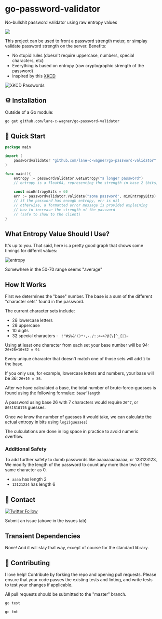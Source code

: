 # go-password-validator
No-bullshit password validator using raw entropy values

[![](https://godoc.org/github.com/lane-c-wagner/go-password-validator?status.svg)](https://godoc.org/github.com/lane-c-wagner/go-password-validator)

This project can be used to front a password strength meter, or simplay validate password strength on the server. Benefits:

* No stupid rules (doesn't require uppercase, numbers, special characters, etc)
* Everything is based on entropy (raw cryptographic strength of the password)
* Inspired by this [XKCD](https://xkcd.com/936/)

![XKCD Passwords](https://imgs.xkcd.com/comics/password_strength.png)

## ⚙️ Installation

Outside of a Go module:

```bash
go get github.com/lane-c-wagner/go-password-validator
```

## 🚀 Quick Start

```go
package main

import (
    passwordvalidator "github.com/lane-c-wagner/go-password-validator"
)

func main(){
    entropy := passwordvalidator.GetEntropy("a longer password")
    // entropy is a float64, representing the strength in base 2 (bits)
    
    const minEntropyBits = 60
    err := passwordvalidator.Validate("some password", minEntropyBits)
    // if the password has enough entropy, err is nil
    // otherwise, a formatted error message is provided explaining
    // how to increase the strength of the password
    // (safe to show to the client)
}
```

## What Entropy Value Should I Use?

It's up to you. That said, here is a pretty good graph that shows some timings for differnt values:

![entropy](https://external-preview.redd.it/rhdADIZYXJM2FxqNf6UOFqU5ar0VX3fayLFpKspN8uI.png?auto=webp&s=9c142ebb37ed4c39fb6268c1e4f6dc529dcb4282)

Somewhere in the 50-70 range seems "average"

## How It Works

First we determines the "base" number. The base is a sum of the different "character sets" found in the password.

The current character sets include:

* 26 lowercase letters
* 26 uppercase
* 10 digits
* 32 special characters - ` !"#$%&'()*+,-./:;<=>?@[\]^_{|}~`

Using at least one character from each set your base number will be 94: `26+26+10+32 = 94`

Every unique character that doesn't match one of those sets will add `1` to the base.

If you only use, for example, lowercase letters and numbers, your base will be 36: `26+10 = 36`.

After we have calculated a base, the total number of brute-force-guesses is found using the following formulae: `base^length`

A password using base 26 with 7 characters would require `26^7`, or `8031810176` guesses.

Once we know the number of guesses it would take, we can calculate the actual entropy in bits using `log2(guesses)`

The culculations are done in log space in practice to avoid numeric overflow.

### Additional Safety

To add further safety to dumb passwords like aaaaaaaaaaaaa, or 123123123, We modify the length of the password to count any more than two of the same character as 0.

* `aaaa` has length 2
* `12121234` has length 6

## 💬 Contact

[![Twitter Follow](https://img.shields.io/twitter/follow/wagslane.svg?label=Follow%20Wagslane&style=social)](https://twitter.com/intent/follow?screen_name=wagslane)

Submit an issue (above in the issues tab)

## Transient Dependencies

None! And it will stay that way, except of course for the standard library.

## 👏 Contributing

I love help! Contribute by forking the repo and opening pull requests. Please ensure that your code passes the existing tests and linting, and write tests to test your changes if applicable.

All pull requests should be submitted to the "master" branch.

```bash
go test
```

```bash
go fmt
```
